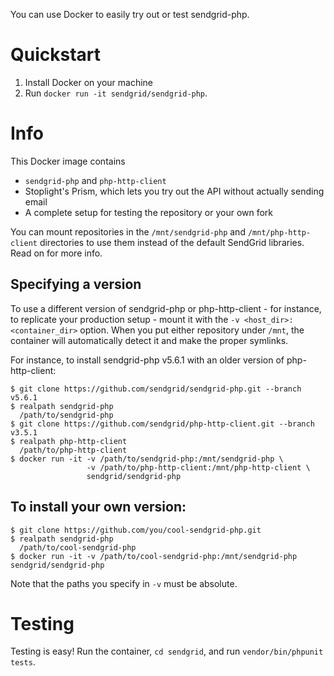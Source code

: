 You can use Docker to easily try out or test sendgrid-php.

<a name="Quickstart"></a>
# Quickstart

1. Install Docker on your machine
2. Run `docker run -it sendgrid/sendgrid-php`.

<a name="Info"></a>
# Info

This Docker image contains
 - `sendgrid-php` and `php-http-client`
 - Stoplight's Prism, which lets you try out the API without actually sending email
 - A complete setup for testing the repository or your own fork

You can mount repositories in the `/mnt/sendgrid-php` and `/mnt/php-http-client` directories to use them instead of the default SendGrid libraries.  Read on for more info.


## Specifying a version

To use a different version of sendgrid-php or php-http-client - for instance, to replicate your production setup - mount it with the `-v <host_dir>:<container_dir>` option.  When you put either repository under `/mnt`, the container will automatically detect it and make the proper symlinks.

For instance, to install sendgrid-php v5.6.1 with an older version of php-http-client:

    $ git clone https://github.com/sendgrid/sendgrid-php.git --branch v5.6.1
    $ realpath sendgrid-php
      /path/to/sendgrid-php
    $ git clone https://github.com/sendgrid/php-http-client.git --branch v3.5.1
    $ realpath php-http-client
      /path/to/php-http-client
    $ docker run -it -v /path/to/sendgrid-php:/mnt/sendgrid-php \
                     -v /path/to/php-http-client:/mnt/php-http-client \
                     sendgrid/sendgrid-php

## To install your own version:

    $ git clone https://github.com/you/cool-sendgrid-php.git
    $ realpath sendgrid-php
      /path/to/cool-sendgrid-php
    $ docker run -it -v /path/to/cool-sendgrid-php:/mnt/sendgrid-php sendgrid/sendgrid-php

Note that the paths you specify in `-v` must be absolute.

<a name="Testing"></a>
# Testing
Testing is easy!  Run the container, `cd sendgrid`, and run `vendor/bin/phpunit tests`.
